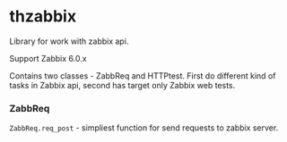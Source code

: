 # thzabbix

Library for work with zabbix api.

Support Zabbix 6.0.x

Contains two classes - ZabbReq and HTTPtest. First do different kind of tasks in Zabbix api, second has target only Zabbix web tests.

### ZabbReq

`ZabbReq.req_post` - simpliest function for send requests to zabbix server. 